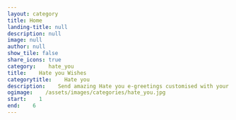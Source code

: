 ```yaml
---
layout: category
title: Home
landing-title: null
description: null
image: null
author: null
show_tile: false
share_icons: true
category:    hate_you
title:    Hate you Wishes
categorytitle:    Hate you
description:    Send amazing Hate you e-greetings customised with your name
ogimage:    /assets/images/categories/hate_you.jpg
start:    1
end:    6
---
```

